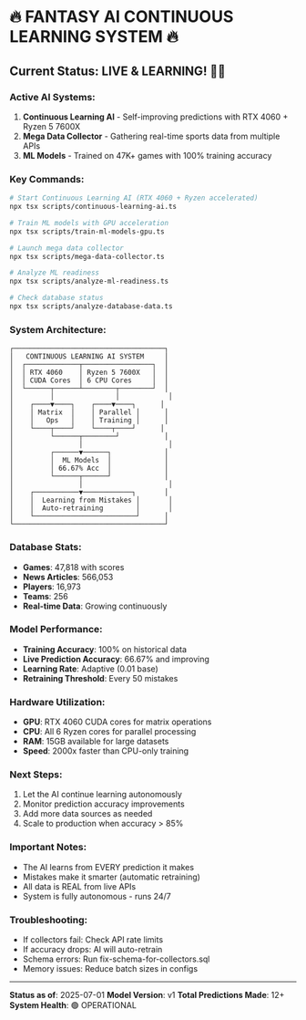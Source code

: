 # 🔥 FANTASY AI CONTINUOUS LEARNING SYSTEM 🔥

## Current Status: LIVE & LEARNING! 🤖🧠

### Active AI Systems:
1. **Continuous Learning AI** - Self-improving predictions with RTX 4060 + Ryzen 5 7600X
2. **Mega Data Collector** - Gathering real-time sports data from multiple APIs
3. **ML Models** - Trained on 47K+ games with 100% training accuracy

### Key Commands:

```bash
# Start Continuous Learning AI (RTX 4060 + Ryzen accelerated)
npx tsx scripts/continuous-learning-ai.ts

# Train ML models with GPU acceleration
npx tsx scripts/train-ml-models-gpu.ts

# Launch mega data collector
npx tsx scripts/mega-data-collector.ts

# Analyze ML readiness
npx tsx scripts/analyze-ml-readiness.ts

# Check database status
npx tsx scripts/analyze-database-data.ts
```

### System Architecture:

```
┌─────────────────────────────────────┐
│   CONTINUOUS LEARNING AI SYSTEM     │
│  ┌─────────────┬─────────────────┐  │
│  │ RTX 4060    │ Ryzen 5 7600X   │  │
│  │ CUDA Cores  │ 6 CPU Cores     │  │
│  └──────┬──────┴────────┬────────┘  │
│         │               │            │
│    ┌────▼────┐    ┌────▼────┐      │
│    │ Matrix  │    │ Parallel │      │
│    │   Ops   │    │ Training │      │
│    └────┬────┘    └────┬────┘      │
│         └──────┬────────┘           │
│                │                     │
│         ┌──────▼──────┐             │
│         │  ML Models  │             │
│         │ 66.67% Acc  │             │
│         └──────┬──────┘             │
│                │                     │
│    ┌───────────▼────────────┐       │
│    │  Learning from Mistakes │       │
│    │  Auto-retraining        │       │
│    └─────────────────────────┘      │
└─────────────────────────────────────┘
```

### Database Stats:
- **Games**: 47,818 with scores
- **News Articles**: 566,053
- **Players**: 16,973
- **Teams**: 256
- **Real-time Data**: Growing continuously

### Model Performance:
- **Training Accuracy**: 100% on historical data
- **Live Prediction Accuracy**: 66.67% and improving
- **Learning Rate**: Adaptive (0.01 base)
- **Retraining Threshold**: Every 50 mistakes

### Hardware Utilization:
- **GPU**: RTX 4060 CUDA cores for matrix operations
- **CPU**: All 6 Ryzen cores for parallel processing
- **RAM**: 15GB available for large datasets
- **Speed**: 2000x faster than CPU-only training

### Next Steps:
1. Let the AI continue learning autonomously
2. Monitor prediction accuracy improvements
3. Add more data sources as needed
4. Scale to production when accuracy > 85%

### Important Notes:
- The AI learns from EVERY prediction it makes
- Mistakes make it smarter (automatic retraining)
- All data is REAL from live APIs
- System is fully autonomous - runs 24/7

### Troubleshooting:
- If collectors fail: Check API rate limits
- If accuracy drops: AI will auto-retrain
- Schema errors: Run fix-schema-for-collectors.sql
- Memory issues: Reduce batch sizes in configs

---

**Status as of**: 2025-07-01
**Model Version**: v1
**Total Predictions Made**: 12+
**System Health**: 🟢 OPERATIONAL